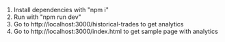 1. Install dependencies with "npm i"
2. Run with "npm run dev"
3. Go to http://localhost:3000/historical-trades to get analytics
4. Go to http://localhost:3000/index.html to get sample page with analytics
